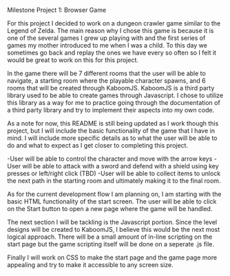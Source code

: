 Milestone Project 1: Browser Game

For this project I decided to work on a dungeon crawler game similar to the Legend of Zelda. The main reason why I chose this game is because 
it is one of the several games I grew up playing with and the first series of games my mother introduced to me when I was a child. To this day
we sometimes go back and replay the ones we have every so often so I felt it would be great to work on this for this project.

In the game there will be 7 different rooms that the user will be able to navigate, a starting room where the playable character spawns, and 
6 rooms that will be created through KaboomJS. KaboomJS is a third party library used to be able to create games through Javascript. I chose to
utilize this library as a way for me to practice going through the documentation of a third party library and try to implement their aspects into my own code.

As a note for now, this README is still being updated as I work though this project, but I will include the basic functionality of the game that I have in mind.
I will include more specific details as to what the user will be able to do and what to expect as I get closer to completing this project.

-User will be able to control the character and move with the arrow keys
-User will be able to attack with a sword and defend with a shield using key presses or left/right click (TBD)
-User will be able to collect items to unlock the next path in the starting room and ultimately making it to the final room.

As for the current development flow I am planning on, I am starting with the basic HTML functionality of the start screen. The user will be able to click on the Start button
to open a new page where the game will be handled. 

The next section I will be tackling is the Javascript portion. Since the level designs will be created to KaboomJS, I believe this would be the next most logical approach.
There will be a small amount of in-line scripting on the start page but the game scripting itself will be done on a seperate .js file.

Finally I will work on CSS to make the start page and the game page more appealing and try to make it accessible to any screen size.
